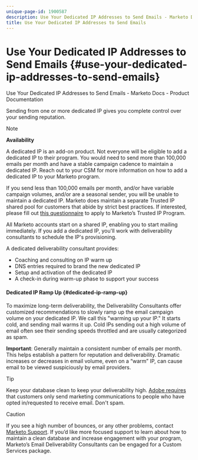 ```yaml
---
unique-page-id: 1900587
description: Use Your Dedicated IP Addresses to Send Emails - Marketo Docs - Product Documentation
title: Use Your Dedicated IP Addresses to Send Emails
---
```


# Use Your Dedicated IP Addresses to Send Emails {#use-your-dedicated-ip-addresses-to-send-emails}

Use Your Dedicated IP Addresses to Send Emails - Marketo Docs - Product Documentation

Sending from one or more dedicated IP gives you complete control over your sending reputation.

>[!NOTE]
>
>**Availability**
>
>A dedicated IP is an add-on product. Not everyone will be eligible to add a dedicated IP to their program. You would need to send more than 100,000 emails per month and have a stable campaign cadence to maintain a dedicated IP. Reach out to your CSM for more information on how to add a dedicated IP to your Marketo program.
>
>If you send less than 100,000 emails per month, and/or have variable campaign volumes, and/or are a seasonal sender, you will be unable to maintain a dedicated IP. Marketo does maintain a separate Trusted IP shared pool for customers that abide by strict best practices. If interested, please fill out [this questionnaire](http://na-sjg.marketo.com/lp/marketoprivacydemo/Trusted-IP-Sending-Range-Program.html) to apply to Marketo’s Trusted IP Program.

All Marketo accounts start on a shared IP, enabling you to start mailing immediately. If you add a dedicated IP, you'll work with deliverability consultants to schedule the IP's provisioning.

A dedicated deliverability consultant provides:

* Coaching and consulting on IP warm up
* DNS entries required to brand the new dedicated IP
* Setup and activation of the dedicated IP
* A check-in during warm-up phase to support your success

#### Dedicated IP Ramp Up {#dedicated-ip-ramp-up}

To maximize long-term deliverability, the Deliverability Consultants offer customized recommendations to slowly ramp up the email campaign volume on your dedicated IP. We call this "warming up your IP." It starts cold, and sending mail warms it up. Cold IPs sending out a high volume of email often see their sending speeds throttled and are usually categorized as spam.

**Important**: Generally maintain a consistent number of emails per month. This helps establish a pattern for reputation and deliverability. Dramatic increases or decreases in email volume, even on a “warm” IP, can cause email to be viewed suspiciously by email providers.

>[!TIP]
>
>Keep your database clean to keep your deliverability high. [Adobe requires](http://www.adobe.com/legal/terms/aup.html) that customers only send marketing communications to people who have opted in/requested to receive email. Don't spam.

>[!CAUTION]
>
>If you see a high number of bounces, or any other problems, contact [Marketo Support](http://nation.marketo.com/t5/Support/ct-p/Support). If you’d like more focused support to learn about how to maintain a clean database and increase engagement with your program, Marketo’s Email Deliverability Consultants can be engaged for a Custom Services package.

